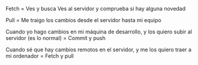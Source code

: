 Fetch = Ves y busca
Ves al servidor y comprueba si hay alguna novedad

Pull = Me traigo los cambios desde el servidor hasta mi equipo

Cuando yo hago cambios en mi máquina de desarrollo, y los quiero subir al servidor (es lo normal) = Commit y push

Cuando sé que hay cambios remotos en el servidor, y me los quiero traer a mi ordenador = Fetch y pull


